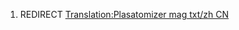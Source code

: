 1.  REDIRECT [Translation:Plasatomizer mag txt/zh
    CN](Translation:Plasatomizer_mag_txt/zh_CN "wikilink")